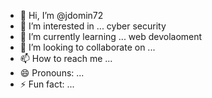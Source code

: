 - 👋 Hi, I’m @jdomin72
- 👀 I’m interested in ... cyber security 
- 🌱 I’m currently learning ... web devolaoment 
- 💞️ I’m looking to collaborate on ...
- 📫 How to reach me ...
- 😄 Pronouns: ...
- ⚡ Fun fact: ...

<!---
jdomin72/jdomin72 is a ✨ special ✨ repository because its `README.md` (this file) appears on your GitHub profile.
You can click the Preview link to take a look at your changes.
--->
